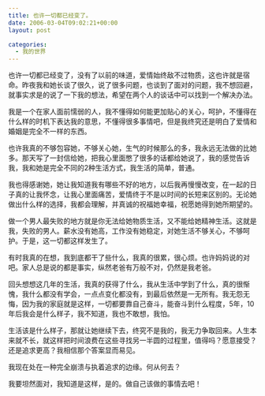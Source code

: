 ```yaml
---
title: 也许一切都已经变了。
date: 2006-03-04T09:02:21+00:00
layout: post

categories:
  - 我的世界
---
```


也许一切都已经变了，没有了以前的味道，爱情始终敌不过物质，这也许就是宿命。昨夜我和她长谈了很久，说了很多问题，也谈到了面对的问题，我不想回避，就事实求是的说了一下我的想法，希望在两个人的谈话中可以找到一个解决办法。

我是一个在家人面前懦弱的人，我不懂得如何能更加贴心的关心，呵护，不懂得在什么样的时机下表达我的意思，不懂得很多事情吧，但是我终究还是明白了爱情和婚姻是完全不一样的东西。

也许我真的不够包容她，不够关心她，生气的时候那么的多，我永远无法做的比她多。那天写了一封信给她，把我心里面憋了很多的话都给她说了，我的感觉告诉我，我和她是完全不同的2种生活方式，我生活的简单，普通。

我也得感谢她，她让我知道我有哪些不好的地方，以后我再慢慢改变，在一起的日子真的让我怀念，让我心里面痛苦，爱情终于不是以时间的长短来区别的。无论她做出什么样的选择，我都会理解，并真诚的祝福她幸福，祝愿她得到她所期望的。

做一个男人最失败的地方就是你无法给她物质生活，又不能给她精神生活。这就是我，失败的男人。薪水没有她高，工作没有她稳定，对她生活不够关心，不够呵护。于是，这一切都这样发生了。

有时我真的在想，我到底都干了些什么，我真的很累，很心烦。也许妈妈说的对吧。家人总是说的都是事实，纵然老爸有万般不对，仍然是我老爸。

回头想想这几年的生活，我真的获得了什么，我从生活中学到了什么，真的很惭愧，我什么都没有学会，一点点变化都没有，到最后依然是一无所有。我无怨无悔，因为我的家庭就是这样，一切都要靠自己奋斗，能奋斗到什么程度，5年，10年后我会是什么样子，我不知道，我也不敢想，我怕。

生活该是什么样子，那就让她继续下去，终究不是我的，我无力争取回来。人生本来就不长，就这样把时间浪费在这些寻找另一半圆的过程里，值得吗？愿意接受？还是追求更高？我相信那个答案显而易见。

我现在处在一种完全崩溃与执着追求的边缘。何从何去？

我要坦然面对，我知道是这样，是的。做自己该做的事情去吧！